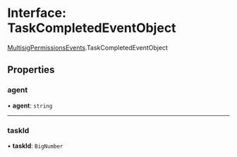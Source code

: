 # Interface: TaskCompletedEventObject

[MultisigPermissionsEvents](../modules/MultisigPermissionsEvents.md).TaskCompletedEventObject

## Properties

### agent

• **agent**: `string`

___

### taskId

• **taskId**: `BigNumber`
